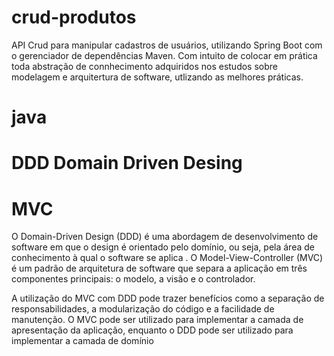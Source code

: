 # crud-produtos

API Crud para manipular cadastros de usuários, utilizando Spring Boot com o gerenciador de dependências Maven.
Com intuito de colocar em prática toda abstração de connhecimento adquiridos nos estudos sobre modelagem e arquitertura de software, utlizando as melhores práticas. 

# java

# DDD Domain Driven Desing

# MVC

O Domain-Driven Design (DDD) é uma abordagem de desenvolvimento de software
em que o design é orientado pelo domínio, ou seja, pela área de conhecimento à qual o software se aplica . O
Model-View-Controller (MVC) é um padrão de arquitetura de software que separa a aplicação em três componentes
principais: o modelo, a visão e o controlador.

A utilização do MVC com DDD pode trazer benefícios como a separação de responsabilidades, a modularização do código e a
facilidade de manutenção. O MVC pode ser utilizado para implementar a camada de apresentação da aplicação, enquanto o
DDD pode ser utilizado para implementar a camada de domínio
